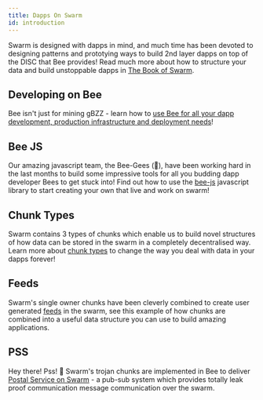 ```yaml
---
title: Dapps On Swarm
id: introduction
---
```


Swarm is designed with dapps in mind, and much time has been devoted to designing patterns and prototying ways to build 2nd layer dapps on top of the DISC that Bee provides! Read much more about how to structure your data and build unstoppable dapps in [The Book of Swarm](https://gateway.ethswarm.org/bzz/latest.bookofswarm.eth/).

## Developing on Bee

Bee isn't just for mining gBZZ - learn how to [use Bee for all your dapp development, production infrastructure and deployment needs](/docs/dapps-on-swarm/develop-on-bee)!

## Bee JS

Our amazing javascript team, the Bee-Gees (🕺), have been working hard in the last months to build some impressive tools for all you budding dapp developer Bees to get stuck into! Find out how to use the [bee-js](/docs/dapps-on-swarm/bee-js) javascript library to start creating your own that live and work on swarm!

## Chunk Types

Swarm contains 3 types of chunks which enable us to build novel structures of how data can be stored in the swarm in a completely decentralised way. Learn more about [chunk types](/docs/dapps-on-swarm/chunk-types) to change the way you deal with data in your dapps forever!

## Feeds

Swarm's single owner chunks have been cleverly combined to create user generated [feeds](/docs/dapps-on-swarm/feeds) in the swarm, see this example of how chunks are combined into a useful data structure you can use to build amazing applications.

## PSS

 Hey there! Pss! 🤫 Swarm's trojan chunks are implemented in Bee to deliver [Postal Service on Swarm](/docs/dapps-on-swarm/pss) - a pub-sub system which provides totally leak proof communication message communication over the swarm.